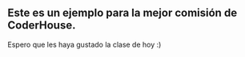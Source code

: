 ## Este es un ejemplo para la mejor comisión de CoderHouse. 

Espero que les haya gustado la clase de hoy :)